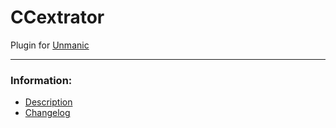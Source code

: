 # CCextrator
Plugin for [Unmanic](https://github.com/Unmanic)

---

### Information:

- [Description](description.md)
- [Changelog](changelog.md)
